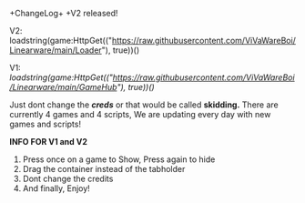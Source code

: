 +ChangeLog+
+V2 released!

V2:
loadstring(game:HttpGet(("https://raw.githubusercontent.com/ViVaWareBoi/Linearware/main/Loader"), true))()



V1:
*loadstring(game:HttpGet(("https://raw.githubusercontent.com/ViVaWareBoi/Linearware/main/GameHub"), true))()*

Just dont change the ***creds*** or that would be called **skidding.**
There are currently 4 games and 4 scripts, We are updating every day with new games and scripts!

****INFO FOR V1 and V2****

1. Press once on a game to Show, Press again to hide
2. Drag the container instead of the tabholder
3. Dont change the credits
4. And finally, Enjoy!

